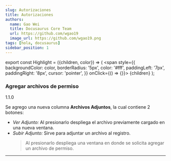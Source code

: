 ```yaml
---
slug: Autorizaciones
title: Autorizaciones
authors:
  name: Gao Wei
  title: Docusaurus Core Team
  url: https://github.com/wgao19
  image_url: https://github.com/wgao19.png
tags: [hola, docusaurus]
sidebar_position: 1
---
```


export const Highlight = ({children, color}) => (
  <span
    style={{
      backgroundColor: color,
      borderRadius: '5px',
      color: '#fff',
      paddingLeft: '7px',
      paddingRight: '8px',
      cursor: 'pointer',
    }}
    onClick={() => {}}>
    {children}
  </span>
);

### Agregar archivos de permiso
<Highlight color="#091EA8"> 1.1.0</Highlight>

Se agrego una nueva columna **Archivos Adjuntos**, la cual contiene 2 botones:

- _Ver Adjunto:_ Al presionarlo despliega el archivo previamente cargado en una nueva ventana.
- _Subir Adjunto:_ Sirve para adjuntar un archivo al registro.
	> Al presionarlo despliega una ventana en donde se solicita agregar un archivo de permiso.
---------------------------------------------------------------------------------------------------
